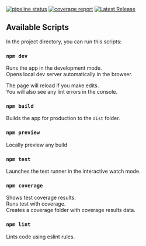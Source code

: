 [![pipeline status](https://gitlab.com/nac.in.ua/love/badges/master/pipeline.svg)](https://gitlab.com/nac.in.ua/love/-/commits/master)
[![coverage report](https://gitlab.com/nac.in.ua/love/badges/master/coverage.svg)](https://gitlab.com/nac.in.ua/love/-/commits/master)
[![Latest Release](https://gitlab.com/nac.in.ua/love/-/badges/release.svg)](https://gitlab.com/nac.in.ua/love/-/releases)

## Available Scripts

In the project directory, you can run this scripts:

### `npm dev`

Runs the app in the development mode.\
Opens local dev server automatically in the browser.

The page will reload if you make edits.\
You will also see any lint errors in the console.

### `npm build`

Builds the app for production to the `dist` folder.

### `npm preview`

Locally preview any build

### `npm test`

Launches the test runner in the interactive watch mode.

### `npm coverage`

Shows test coverage results.\
Runs test with coverage.\
Creates a coverage folder with coverage results data.

### `npm lint`

Lints code using eslint rules.

